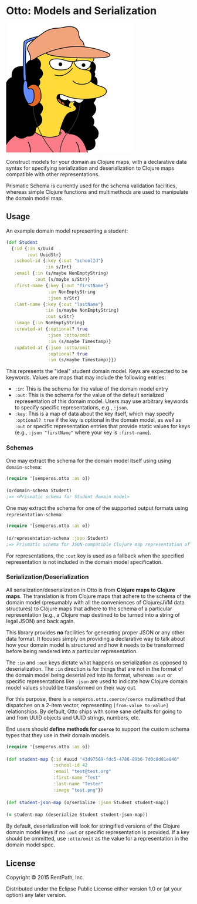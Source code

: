 # Otto: Models and Serialization

<img src="/doc/otto.jpg" alt="Otto" title="Otto" />

Construct models for your domain as Clojure maps, with a declarative data syntax for specifying serialization and deserialization to Clojure maps compatible with other representations.

Prismatic Schema is currently used for the schema validation facilities, whereas simple Clojure functions and multimethods are used to manipulate the domain model map.

## Usage

An example domain model representing a student:

```clj
(def Student
  {:id {:in s/Uuid
        :out UuidStr}
   :school-id {:key {:out "schoolId"}
               :in s/Int}
   :email {:in (s/maybe NonEmptyString)
           :out (s/maybe s/Str)}
   :first-name {:key {:out "firstName"}
                :in NonEmptyString
                :json s/Str}
   :last-name {:key {:out "lastName"}
               :in (s/maybe NonEmptyString)
               :out s/Str}
   :image {:in NonEmptyString}
   :created-at {:optional? true
                :json :otto/omit
                :in (s/maybe Timestamp)}
   :updated-at {:json :otto/omit
                :optional? true
                :in (s/maybe Timestamp)}})
```

This represents the "ideal" student domain model. Keys are expected to be keywords. Values are maps that may include the following entries:

 * `:in`: This is the schema for the value of the domain model entry
 * `:out`: This is the schema for the value of the default serialized representation of this domain model. Users may use arbitrary keywords to specify specific representations, e.g., `:json`.
 * `:key`: This is a map of data about the key itself, which may specify `:optional? true` if the key is optional in the domain model, as well as `:out` or specific representation entries that provide static values for keys (e.g., `:json "firstName"` where your key is `:first-name`).

### Schemas ###

One may extract the schema for the domain model itself using using `domain-schema`:

```clj
(require '[semperos.otto :as o])

(o/domain-schema Student)
;=> <Prismatic schema for Student domain model>
```

One may extract the schema for one of the supported output formats using `representation-schema`:

```clj
(require '[semperos.otto :as o])

(o/representation-schema :json Student)
;=> Prismatic schema for JSON-compatible Clojure map representation of domain model>
```

For representations, the `:out` key is used as a fallback when the specified representation is not included in the domain model specification.

### Serialization/Deserialization ###

All serialization/deserialization in Otto is from **Clojure maps to Clojure maps**. The translation is from Clojure maps that adhere to the schema of the domain model (presumably with all the conveniences of Clojure/JVM data structures) to Clojure maps that adhere to the schema of a particular representation (e.g., a Clojure map destined to be turned into a string of legal JSON) and back again.

This library provides **no** facilities for generating proper JSON or any other data format. It focuses simply on providing a declarative way to talk about how your domain model is structured and how it needs to be transformed before being rendered into a particular representation.

The `:in` and `:out` keys dictate what happens on serialization as opposed to deserialization. The `:in` direction is for things that are not in the format of the domain model being deserialized into its format, whereas `:out` or specific representations like `:json` are used to indicate how Clojure domain model values should be transformed on their way out.

For this purpose, there is a `semperos.otto.coerce/coerce` multimethod that dispatches on a 2-item vector, representing `[from-value to-value]` relationships. By default, Otto ships with some sane defaults for going to and from UUID objects and UUID strings, numbers, etc.

End users should **define methods for `coerce`** to support the custom schema types that they use in their domain models.

```clj
(require '[semperos.otto :as o])

(def student-map {:id #uuid "43d97569-fdc5-4786-89b6-7d0c8d81e846"
                  :school-id 42
                  :email "test@test.org"
                  :first-name "Test"
                  :last-name "Tester"
                  :image "test.png"})

(def student-json-map (o/serialize :json Student student-map))

(= student-map (deserialize Student student-json-map))
```

By default, deserialization will look for stringified versions of the Clojure domain model keys if no `:out` or specific representation is provided. If a key should be ommitted, use `:otto/omit` as the value for a representation in the domain model spec.

## License

Copyright © 2015 RentPath, Inc.

Distributed under the Eclipse Public License either version 1.0 or (at
your option) any later version.
